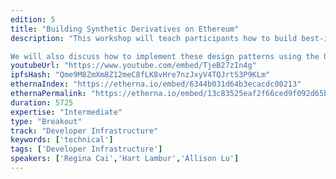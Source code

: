 ```yaml
---
edition: 5
title: "Building Synthetic Derivatives on Ethereum"
description: "This workshop will teach participants how to build best-in-class financial contracts on Ethereum that can support a wide array of DeFi use cases. Using concepts borrowed from fiat financial derivatives, participants will learn—with real, interactive examples—how to design and create their own decentralized financial contracts that are self-enforcing, permissionless and universally accessible. Participants will learn common design patterns for a wide range of financial products, including contracts for synthetic asset tokenization, decentralized margin trading, and interest rate swaps.

We will also discuss how to implement these design patterns using the Optimistic Financial Contract framework, a new approach to financial contract design that allows for fast, secure, and scalable DeFi contracts. With examples and real-life code, participants will learn how to design new, scalable DeFi products, including a simplified design for a decentralized derivatives exchange (aka a decentralized BitMEX)."
youtubeUrl: "https://www.youtube.com/embed/TjeB27zIn4g"
ipfsHash: "Qme9M8ZmXm8Z12meC8fLK8vHre7nzJxyV4TQJrtS3P9KLm"
ethernaIndex: "https://etherna.io/embed/6344b031d64b3ecacdc00213"
ethernaPermalink: "https://etherna.io/embed/13c83525eaf2f66ced9f092d65b353fda56eecbae702a6fddbd591c3d63b5910"
duration: 5725
expertise: "Intermediate"
type: "Breakout"
track: "Developer Infrastructure"
keywords: ['technical']
tags: ['Developer Infrastructure']
speakers: ['Regina Cai','Hart Lambur','Allison Lu']
---
```

